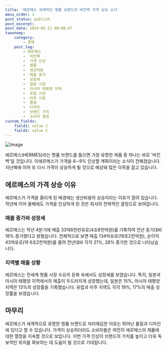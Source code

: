 ```yaml
---
title: '에르메스 세계적인 명품 브랜드의 버킨백 가격 상승 소식'
menu_order: 1
post_status: publish
post_excerpt: 
post_date: 2024-02-11 00:08:47
taxonomy:
    category:
        - 경제
    post_tag:
        - 에르메스
        -  버킨백
        -  가격 인상
        -  명품
        -  생산비용
        -  매출 증가
        -  성장세
        -  일본 시장
        -  아시아 태평양 지역
        -  유럽 시장
        -  미주 시장
        -  품질
        -  디자인
        -  브랜드 가치
        -  소비자 열정
custom_fields:
    field1: value 1
    field2: value 2
---
```


![Image](https://imgnews.pstatic.net/image/215/2024/02/09/A202402090064_1_20240209204601496.jpg?type=w647)

에르메스(HERMES)라는 명품 브랜드를 들으면 가장 유명한 제품 중 하나는 바로 '버킨백'일 것입니다. 이에르메스가 가격을 8∼9% 인상할 계획이라는 소식이 전해졌습니다. 지난해에 이어 또 다시 가격이 상승하게 될 것으로 예상돼 많은 이목을 끌고 있습니다.
## 에르메스의 가격 상승 이유
에르메스가 가격을 올리게 된 배경에는 생산비용의 상승이라는 이유가 깔려 있습니다. 작년에 이어 올해에도 가격을 인상하게 된 것은 회사의 전략적인 결정으로 보여집니다. 
### 매출 증가와 성장세
에르메스는 작년 4분기에 매출 33억6천만유로(4조8천억원)를 기록하여 전년 동기대비 18% 증가했다고 밝혔습니다. 전체적으로 보면 매출 134억유로(19조2천억원), 순이익 43억유로(약 6조2천억원)를 올려 전년대비 각각 21%, 28% 증가한 것으로 나타났습니다.
### 지역별 매출 상황
에르메스는 전세계 명품 시장 수요의 둔화 속에서도 성장세를 보였습니다. 특히, 일본과 아시아 태평양 지역에서의 매출이 두드러지게 성장했는데, 일본은 15%, 아시아 태평양 지역은 13%의 성장률을 기록했습니다. 유럽과 미주 지역도 각각 19%, 17%의 매출 성장률을 보였습니다.
## 마무리
에르메스가 세계적으로 유명한 명품 브랜드로 자리매김한 이유는 뛰어난 품질과 디자인에 있다고 할 수 있습니다. 가격이 상승하더라도 소비자들은 여전히 에르메스의 제품에 대한 열정을 지속할 것으로 보입니다. 이번 가격 인상이 브랜드의 가치를 높이고 더욱 독보적인 위치를 확보하는 데 도움이 될 것으로 기대됩니다.

